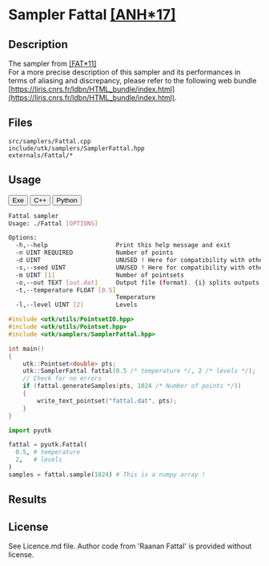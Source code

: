 # Sampler Fattal [[ANH*17]](https://www.cs.huji.ac.il/w~raananf/projects/kdm/)

## Description

The sampler from [[FAT*11]](https://www.cs.huji.ac.il/w~raananf/projects/kdm/)  
For a more precise description of this sampler and its performances in terms of aliasing and discrepancy, please refer to the following web bundle [https://liris.cnrs.fr/ldbn/HTML_bundle/index.html](https://liris.cnrs.fr/ldbn/HTML_bundle/index.html).

## Files

```
src/samplers/Fattal.cpp  
include/utk/samplers/SamplerFattal.hpp
externals/Fattal/*
```

## Usage

<button class="tablink exebutton" onclick="openCode('exe', this)" markdown="1">Exe</button> 
<button class="tablink cppbutton" onclick="openCode('cpp', this)" markdown="1">C++</button> 
<button class="tablink pybutton" onclick="openCode('py', this)" markdown="1">Python</button> 
<br/>
  

<div class="exe tabcontent">

```bash
Fattal sampler
Usage: ./Fattal [OPTIONS]

Options:
  -h,--help                   Print this help message and exit
  -n UINT REQUIRED            Number of points
  -d UINT                     UNUSED ! Here for compatibility with others.
  -s,--seed UINT              UNUSED ! Here for compatibility with others.
  -m UINT [1]                 Number of pointsets
  -o,--out TEXT [out.dat]     Output file (format). {i} splits outputs in multiple files and token is replaced by index.
  -t,--temperature FLOAT [0.5] 
                              Temperature
  -l,--level UINT [2]         Levels
```

</div>

<div class="cpp tabcontent">

```  cpp
#include <utk/utils/PointsetIO.hpp>
#include <utk/utils/Pointset.hpp>
#include <utk/samplers/SamplerFattal.hpp>

int main()
{
    utk::Pointset<double> pts;
    utk::SamplerFattal fattal(0.5 /* temperature */, 2 /* levels */);    
    // Check for no errors
    if (fattal.generateSamples(pts, 1024 /* Number of points */))
    {
        write_text_pointset("fattal.dat", pts);
    }
}
```  

</div>

<div class="py tabcontent">

``` python
import pyutk

fattal = pyutk.Fattal(
  0.5, # temperature
  2,   # levels
)
samples = fattal.sample(1024) # This is a numpy array !
```  

</div>

## Results

<div class="results"></div>
<script>
  window.addEventListener('DOMContentLoaded', function() { show_results(); }); 
</script>

## License

See Licence.md file. Author code from 'Raanan Fattal' is provided without license. 